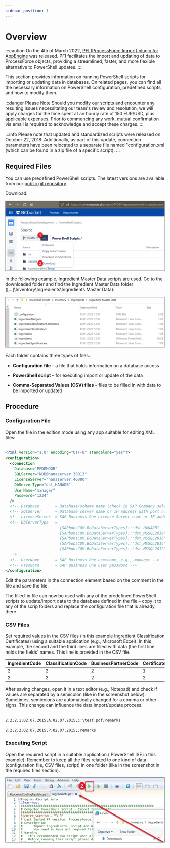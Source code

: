 ```yaml
---
sidebar_position: 1
---
```


# Overview

:::caution
    On the 4th of March 2022, [PFI (ProcessForce Import) plugin for AppEngine](/docs/appengine/plugins-user-guide/pfi) was released. PFI facilitates the import and updating of data to ProcessForce objects, providing a streamlined, faster, and more flexible alternative to PowerShell updates.
:::

This section provides information on running PowerShell scripts for importing or updating data in databases. On related pages, you can find all the necessary information on PowerShell configuration, predefined scripts, and how to modify them.

:::danger Please Note
   Should you modify our scripts and encounter any resulting issues necessitating our team's review and resolution, we will apply charges for the time spent at an hourly rate of 150 EUR/USD, plus applicable expenses. Prior to commencing any work, mutual confirmation via email is required to acknowledge and accept these charges.
:::

:::info
    Please note that updated and standardized scripts were released on October 22, 2018. Additionally, as part of this update, connection parameters have been relocated to a separate file named "configuration.xml (which can be found in a zip file of a specific script).
:::

## Required Files

You can use predefined PowerShell scripts. The latest versions are available from our [public git repository](https://github.com/CompuTec/processforce-powershell).

Download:

![Download](./media/overview/scripts-download.webp)

In the following example, Ingredient Master Data scripts are used. Go to the downloaded folder and find the Ingredient Master Data folder ([...]\Inventory\Ingredients\Ingredients Master Data):

![Ingredients](./media/overview/powershell-scripts-ingredients.webp)

Each folder contains three types of files:

- **Configuration file** – a file that holds information on a database access

- **PowerShell script** – for executing import or update of the data

- **Comma-Separated Values (CSV) files** – files to be filled in with data to be imported or updated

## Procedure

### Configuration File

Open the file in the edition mode using any app suitable for editing XML files:

```xml

<?xml version="1.0" encoding="UTF-8" standalone="yes"?>
<configuration>
  <connection
    Database="PFDEMOGB"
    SQLServer="NDB@hanaserver:30013"
    LicenseServer="hanaserver:40000"
    DbServerType="dst_HANADB"
    UserName="manager"
    Password="1234"
  />
  <!-- Database       = Database/schema name (check in SAP Company select form/window, or in Microsoft SQL Server Management Studio or in SAP HANA Studio) -->
  <!-- SQLServer      = Database server name or IP address with port number; Should be the same as in the System Landscape Directory (check https://<Server>:<Port>/ControlCenter); Sometimes the best is to use an IP address to resolve connection problems -->
  <!-- LicenseServer  = SAP Business One Licence Server name or IP address with a port number (check in SAP Business One client -> Administration -> License -> License Administration -> License Server) -->
  <!-- DbServerType   =
                        [SAPbobsCOM.BoDataServerTypes]::"dst_HANADB"      # For SAP HANA
                        [SAPbobsCOM.BoDataServerTypes]::"dst_MSSQL2019"   # For Microsoft SQL Server 2019
                        [SAPbobsCOM.BoDataServerTypes]::"dst_MSSQL2016"   # For Microsoft SQL Server 2016
                        [SAPbobsCOM.BoDataServerTypes]::"dst_MSSQL2014"   # For Microsoft SQL Server 2014
                        [SAPbobsCOM.BoDataServerTypes]::"dst_MSSQL2012"   # For Microsoft SQL Server 2012
  -->
  <!-- UserName       = SAP Business One username, e.g., manager -->
  <!-- Password       = SAP Business One user password -->
</configuration>

```

Edit the parameters in the connection element based on the comment in the file and save the file.

The filled-in file can now be used with any of the predefined PowerShell scripts to update/import data to the database defined in the file – copy it to any of the scrip folders and replace the configuration file that is already there.

### CSV Files

Set required values in the CSV files (in this example Ingredient Classification Certificates) using a suitable application (e.g., Microsoft Excel). In this example, the second and the third lines are filled with data (the first line holds the fields' names. This line is provided in the CSV file.

| IngredientCode | ClassificationCode | BusinessPartnerCode | CertificateNumber | CertificateDate | Status | StatusDate | Attachment  | Remarks |
| -------------- | ------------------ | ------------------- | ----------------- | --------------- | ------ | ---------- | ----------- | ------- |
| 2              | 2                  | 2                   | 1                 | 02.07.2015      | A      | 02.07.2015 | C:\test.pdf | remarks |
| 2              | 2                  | 2                   | 2                 | 02.07.2015      | P      | 02.07.2015 |             | remarks |

After saving changes, open it in a text editor (e.g., Notepad) and check if values are separated by a semicolon (like in the screenshot below). Sometimes, semicolons are automatically changed for a comma or other signs. This change can influence the data import/update process.

```IngredientCode;ClassificationCode;BusinessPartnerCode;CertificateNumber;CertificateDate;Status;StatusDate;Attachment;Remarks

2;2;2;1;02.07.2015;A;02.07.2015;C:\test.pdf;remarks

2;2;2;2;02.07.2015;P;02.07.2015;;remarks

```

### Executing Script

Open the required script in a suitable application ( PowerShell ISE in this example). Remember to keep all the files related to one kind of data (configuration file, CSV files, script) in one folder (like in the screenshot in the required files section).

![Run script](./media/overview/run-script.webp)
